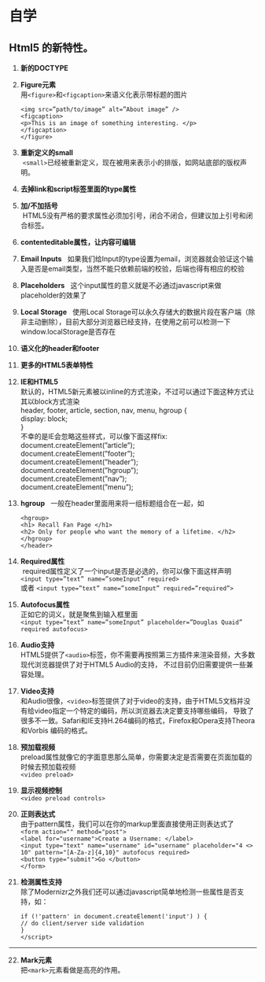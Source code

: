 # 自学

## Html5 的新特性。

1. **新的DOCTYPE**  
  <!DOCTYPE html>

2. **Figure元素**  
  用`<figure>`和`<figcaption>`来语义化表示带标题的图片  
    ```<figure> 
    <img src=”path/to/image” alt=”About image” /> 
    <figcaption> 
    <p>This is an image of something interesting. </p> 
    </figcaption> 
    </figure>
    ````

3. **重新定义的small**  
  `<small>`已经被重新定义，现在被用来表示小的排版，如网站底部的版权声明。

4. **去掉link和script标签里面的type属性**  

5. **加/不加括号**  
  HTML5没有严格的要求属性必须加引号，闭合不闭合，但建议加上引号和闭合标签。

6. **contenteditable属性，让内容可编辑**

7. **Email Inputs**  
  如果我们给Input的type设置为email，浏览器就会验证这个输入是否是email类型，当然不能只依赖前端的校验，后端也得有相应的校验 
  
8. **Placeholders**  
  这个input属性的意义就是不必通过javascript来做placeholder的效果了 
  
9. **Local Storage**  
使用Local Storage可以永久存储大的数据片段在客户端（除非主动删除），目前大部分浏览器已经支持，在使用之前可以检测一下window.localStorage是否存在 

10. **语义化的header和footer**  

11. **更多的HTML5表单特性**  

12. **IE和HTML5**  
  默认的，HTML5新元素被以inline的方式渲染，不过可以通过下面这种方式让  
  其以block方式渲染  
  header, footer, article, section, nav, menu, hgroup {  
  display: block;  
  }  
  不幸的是IE会忽略这些样式，可以像下面这样fix:  
  document.createElement(”article”);  
  document.createElement(”footer”);  
  document.createElement(”header”);  
  document.createElement(”hgroup”);  
  document.createElement(”nav”);  
  document.createElement(”menu”);  
  
13. **hgroup**  
  一般在header里面用来将一组标题组合在一起，如  
    ```<header> 
    <hgroup> 
    <h1> Recall Fan Page </h1> 
    <h2> Only for people who want the memory of a lifetime. </h2> 
    </hgroup> 
    </header>
    ````
    
14. **Required属性**  
  required属性定义了一个input是否是必选的，你可以像下面这样声明    
  `<input type=”text” name=”someInput” required>`  
  或者 
  `<input type=”text” name=”someInput” required=”required”> `

15. **Autofocus属性**  
  正如它的词义，就是聚焦到输入框里面  
  `<input type=”text” name=”someInput” placeholder=”Douglas Quaid” required autofocus>`  

16. **Audio支持**  
  HTML5提供了`<audio>`标签，你不需要再按照第三方插件来渲染音频，大多数现代浏览器提供了对于HTML5 Audio的支持，
  不过目前仍旧需要提供一些兼容处理。
    

17. **Video支持**  
  和Audio很像，`<video>`标签提供了对于video的支持，由于HTML5文档并没有给video指定一个特定的编码，所以浏览器去决定要支持哪些编码，
  导致了很多不一致。Safari和IE支持H.264编码的格式，Firefox和Opera支持Theora和Vorbis 编码的格式。

18. **预加载视频**  
  preload属性就像它的字面意思那么简单，你需要决定是否需要在页面加载的时候去预加载视频  
  `<video preload>`  
  
19. **显示视频控制**  
  `<video preload controls>`  
  
20. **正则表达式**  
  由于pattern属性，我们可以在你的markup里面直接使用正则表达式了  
    `<form action="" method="post">`  
    `<label for="username">Create a Username: </label>`  
    `<input type="text" name="username" id="username" placeholder="4 <> 10" pattern="[A-Za-z]{4,10}" autofocus required>`  
    `<button type="submit">Go </button>`  
    `</form>` 


21. **检测属性支持**  
  除了Modernizr之外我们还可以通过javascript简单地检测一些属性是否支持，如：  
    ```<script> 
    if (!'pattern' in document.createElement('input') ) { 
    // do client/server side validation 
    } 
    </script> 
    ````
----

22. **Mark元素**  
  把`<mark>`元素看做是高亮的作用。
   








